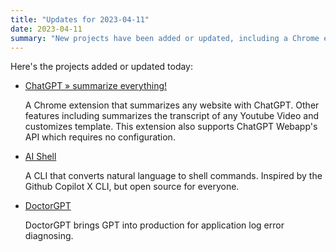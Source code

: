 ```yaml
---
title: "Updates for 2023-04-11"
date: 2023-04-11
summary: "New projects have been added or updated, including a Chrome extension that summarizes websites with ChatGPT, a CLI that converts natural language to shell commands, and DoctorGPT for diagnosing application log errors."
---
```

Here's the projects added or updated today:

- [ChatGPT » summarize everything!](https://chrome.google.com/webstore/detail/chatgpt-%C2%BB-summarize-every/cbgecfllfhmmnknmamkejadjmnmpfjmp)

  A Chrome extension that summarizes any website with ChatGPT.
  Other features including summarizes the transcript of any Youtube Video and customizes template. This extension also supports ChatGPT Webapp's API which requires no configuration.

- [AI Shell](https://github.com/BuilderIO/ai-shell)

  A CLI that converts natural language to shell commands. Inspired by the Github Copilot X CLI, but open source for everyone.

- [DoctorGPT](https://github.com/ingyamilmolinar/doctorgpt)

  DoctorGPT brings GPT into production for application log error diagnosing.
